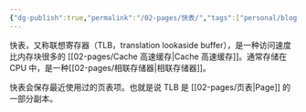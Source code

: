 ```yaml
---
{"dg-publish":true,"permalink":"/02-pages/快表/","tags":["personal/blog","os","hardware"]}
---
```


快表，又称联想寄存器（TLB，translation lookaside buffer），是一种访问速度比内存块很多的 [[02-pages/Cache 高速缓存\|Cache 高速缓存]]。通常存储在 CPU 中，是一种[[02-pages/相联存储器\|相联存储器]]。

快表会保存最近使用过的页表项。也就是说 TLB 是 [[02-pages/页表\|Page]] 的一部分副本。